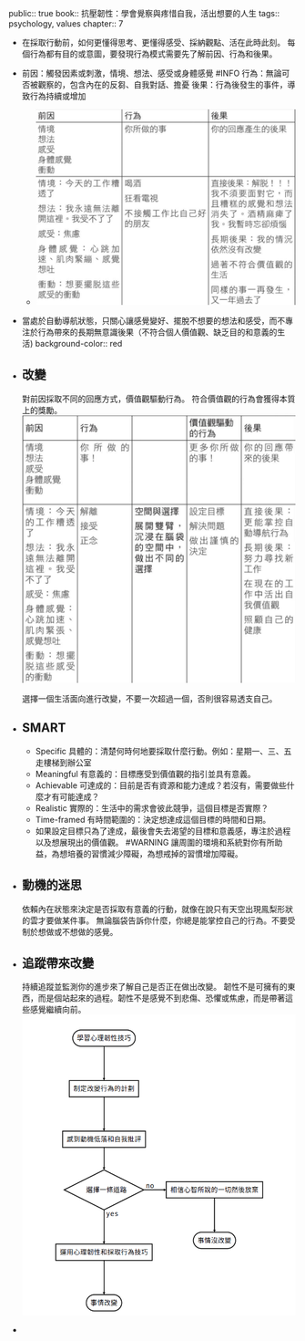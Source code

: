 public:: true
book:: 抗壓韌性：學會覺察與疼惜自我，活出想要的人生
tags:: psychology, values
chapter:: 7

- 在採取行動前，如何更懂得思考、更懂得感受、採納觀點、活在此時此刻。
  每個行為都有目的或意圖，要發現行為模式需要先了解前因、行為和後果。
- 前因：觸發因素或刺激，情境、想法、感受或身體感覺 #INFO 
  行為：無論可否被觀察的，包含內在的反芻、自我對話、擔憂
  後果：行為後發生的事件，導致行為持續或增加
	- ![image.png](../assets/image_1720441025294_0.png)
- 當處於自動導航狀態，只關心讓感覺變好、擺脫不想要的想法和感受，而不專注於行為帶來的長期無意識後果（不符合個人價值觀、缺乏目的和意義的生活)
  background-color:: red
- ## 改變
  對前因採取不同的回應方式，價值觀驅動行為。
  符合價值觀的行為會獲得本質上的獎勵。
  ![image.png](../assets/image_1720441129827_0.png) 
  
  選擇一個生活面向進行改變，不要一次超過一個，否則很容易透支自己。
- ## SMART
	- Specific 具體的：清楚何時何地要採取什麼行動。例如：星期一、三、五走樓梯到辦公室
	- Meaningful 有意義的：目標應受到價值觀的指引並具有意義。
	- Achievable 可達成的：目前是否有資源和能力達成？若沒有，需要做些什麼才有可能達成？
	- Realistic 實際的：生活中的需求會彼此競爭，這個目標是否實際？
	- Time-framed 有時間範圍的：決定想達成這個目標的時間和日期。
	- 如果設定目標只為了達成，最後會失去渴望的目標和意義感，專注於過程以及想展現出的價值觀。 #WARNING 
	  讓周圍的環境和系統對你有所助益，為想培養的習慣減少障礙，為想戒掉的習慣增加障礙。
- ## 動機的迷思
  依賴內在狀態來決定是否採取有意義的行動，就像在說只有天空出現鳯梨形狀的雲才要做某件事。
  無論腦袋告訴你什麼，你總是能掌控自己的行為。不要受制於想做或不想做的感覺。
- ## 追蹤帶來改變
  持續追蹤並監測你的進步來了解自己是否正在做出改變。
  韌性不是可擁有的東西，而是個站起來的過程。韌性不是感覺不到悲傷、恐懼或焦慮，而是帶著這些感覺繼續向前。
  ![image.png](../assets/image_1720441384618_0.png)
-